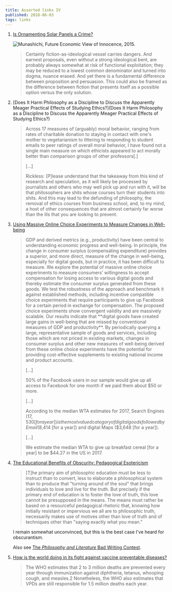 ```yaml
---
title: Assorted links IV
published: 2018-06-03
tags: links
---
```


1. [Is Ornamenting Solar Panels a Crime?](https://www.e-flux.com/architecture/positions/191258/is-ornamenting-solar-panels-a-crime/)

   ![Munashichi, Future Economic View of Innocence, 2015.](/images/solarpunk.jpg)

   <blockquote>
   Certainly fiction-as-ideological vessel carries dangers. And earnest proposals, even without a strong ideological bent, are probably always somewhat at risk of functional exploitation; they may be reduced to a lowest common denominator and turned into dogma, nuance erased. And yet there is a fundamental difference between proposition and persuasion. This could also be framed as the difference between fiction that presents itself as a possible option versus the only solution.
   </blockquote>

2. [Does It Harm Philosophy as a Discipline to Discuss the Apparently Meager Practical Effects of Studying Ethics?](Does It Harm Philosophy as a Discipline to Discuss the Apparently Meager Practical Effects of Studying Ethics?)

   <blockquote>
   Across 17 measures of (arguably) moral behavior, ranging from rates of charitable donation to staying in contact with one's mother to vegetarianism to littering to responding to student emails to peer ratings of overall moral behavior, I have found not a single main measure on which ethicists appeared to act morally better than comparison groups of other professors[.]

   [...]

   Rickless: [P]lease understand that the takeaway from this kind of research and speculation, as it will likely be processed by journalists and others who may well pick up and run with it, will be that philosophers are shits whose courses turn their students into shits. And this may lead to the defunding of philosophy, the removal of ethics courses from business school, and, to my mind, a host of other consequences that are almost certainly far worse than the ills that you are looking to prevent.
   </blockquote>

3. [Using Massive Online Choice Experiments to Measure Changes in Well-being](http://www.imf.org/~/media/Files/Conferences/2017-stats-forum/erik-brynjolffson.ashx?la=en)

   <blockquote>
   GDP and derived metrics (e.g., productivity) have been central to understanding economic progress and well-being. In principle, the change in consumer surplus (compensating expenditure) provides a superior, and more direct, measure of the change in well-being, especially for digital goods, but in practice, it has been difficult to measure. We explore the potential of massive online choice experiments to measure consumers’ willingness to accept compensation for losing access to various digital goods and thereby estimate the consumer surplus generated from these goods. We test the robustness of the approach and benchmark it against established methods, including incentive compatible choice experiments that require participants to give up Facebook for a certain period in exchange for compensation. The proposed choice experiments show convergent validity and are massively scalable. Our results indicate that **digital goods have created large gains in well-being that are missed by conventional measures of GDP and productivity**. By periodically querying a large, representative sample of goods and services, including those which are not priced in existing markets, changes in consumer surplus and other new measures of well-being derived from these online choice experiments have the potential for providing cost-effective supplements to existing national income and product accounts.

   [...]

   50% of the Facebook users in our sample would give up all access to Facebook for one month if we paid them about $50 or more.

   [...]

   According to the median WTA estimates for 2017, Search Engines ($17,530 [for a year]) is the most valued category of digital goods followed by Email ($8,414 [for a year]) and digital Maps ($3,648 [for a year]).

   [...]

   We estimate the median WTA to give up breakfast cereal [for a year] to be $44.27 in the US in 2017.
   </blockquote>

4. [The
Educational Benefits of Obscurity:
Pedagogical Esotericism](https://econjwatch.org/file_download/1060/MelzerMay2018.pdf?mimetype=pdf)

   <blockquote>
   [T]he primary aim of philosophic education must be less to instruct than to convert, less to elaborate a philosophical system than to produce that "turning around of the soul" that brings individuals to love and live for the truth. But precisely if the primary end of education is to foster the love of truth, this love cannot be presupposed in the means. The means must rather be based on a resourceful pedagogical rhetoric that, knowing how initially resistant or impervious we all are to philosophic truth, necessarily makes use of motives other than love of truth and of techniques other than "saying exactly what you mean."
   </blockquote>

   I remain somewhat unconvinced, but this is the best case I've heard for obscurantism.

   Also see [The <i>Philosophy and Literature</i> Bad Writing Contest](http://www.denisdutton.com/bad_writing.htm).

5. [How is the world doing in its fight against vaccine preventable diseases?](https://ourworldindata.org/vaccine-preventable-diseases)

   <blockquote>
   The WHO estimates that 2 to 3 million deaths are prevented every year through immunization against diphtheria, tetanus, whooping cough, and measles.2 Nonetheless, the WHO also estimates that VPDs are still responsible for 1.5 million deaths each year.
   </blockquote>

<!--more-->
